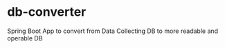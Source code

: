 # db-converter

Spring Boot App to convert from Data Collecting DB to more readable and operable DB
